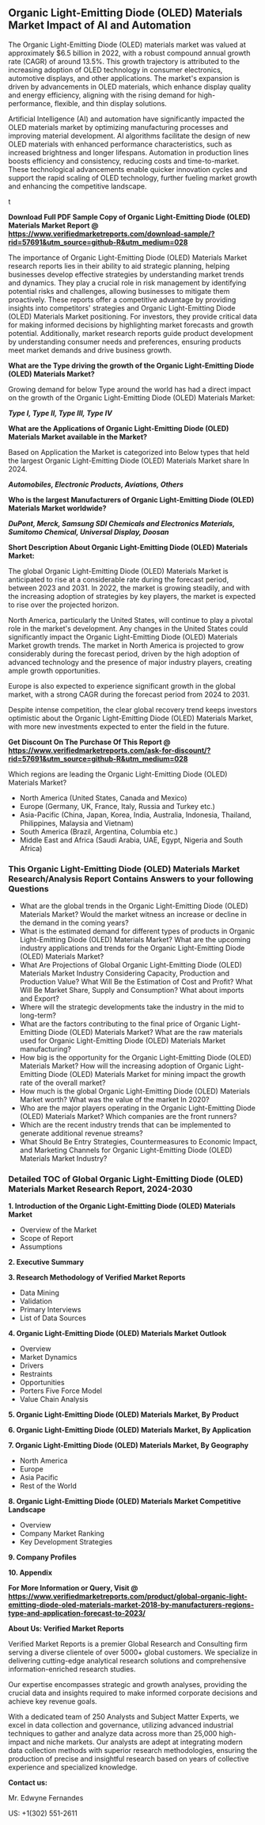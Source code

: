 <h2>Organic Light-Emitting Diode (OLED) Materials Market Impact of AI and Automation</h2><p>The Organic Light-Emitting Diode (OLED) materials market was valued at approximately $6.5 billion in 2022, with a robust compound annual growth rate (CAGR) of around 13.5%. This growth trajectory is attributed to the increasing adoption of OLED technology in consumer electronics, automotive displays, and other applications. The market's expansion is driven by advancements in OLED materials, which enhance display quality and energy efficiency, aligning with the rising demand for high-performance, flexible, and thin display solutions.</p><p>Artificial Intelligence (AI) and automation have significantly impacted the OLED materials market by optimizing manufacturing processes and improving material development. AI algorithms facilitate the design of new OLED materials with enhanced performance characteristics, such as increased brightness and longer lifespans. Automation in production lines boosts efficiency and consistency, reducing costs and time-to-market. These technological advancements enable quicker innovation cycles and support the rapid scaling of OLED technology, further fueling market growth and enhancing the competitive landscape.</p>t</p><p id="" class=""><strong>Download Full PDF Sample Copy of Organic Light-Emitting Diode (OLED) Materials Market Report @ <a href="https://www.verifiedmarketreports.com/download-sample/?rid=57691&utm_source=github-R&utm_medium=028" target="_blank">https://www.verifiedmarketreports.com/download-sample/?rid=57691&utm_source=github-R&utm_medium=028</a></strong></p><p>The importance of&nbsp;Organic Light-Emitting Diode (OLED) Materials Market research reports lies in their ability to aid strategic planning, helping businesses develop effective strategies by understanding market trends and dynamics. They play a crucial role in risk management by identifying potential risks and challenges, allowing businesses to mitigate them proactively. These reports offer a competitive advantage by providing insights into competitors' strategies and Organic Light-Emitting Diode (OLED) Materials Market positioning. For investors, they provide critical data for making informed decisions by highlighting market forecasts and growth potential. Additionally, market research reports guide product development by understanding consumer needs and preferences, ensuring products meet market demands and drive business growth.</p><p><strong>What are the&nbsp;Type driving the growth of the Organic Light-Emitting Diode (OLED) Materials Market?</strong></p><p id="" class="">Growing demand for below Type around the world has had a direct impact on the growth of the Organic Light-Emitting Diode (OLED) Materials Market:</p><em><strong>Type I, Type II, Type III, Type IV</strong></em></p><strong>What are the&nbsp;Applications&nbsp;of Organic Light-Emitting Diode (OLED) Materials Market available in the Market?</strong></p><p id="" class="">Based on Application the Market is categorized into Below types that held the largest Organic Light-Emitting Diode (OLED) Materials Market share In 2024.</p><em><strong>Automobiles, Electronic Products, Aviations, Others</strong></em></p><strong>Who is the largest Manufacturers of Organic Light-Emitting Diode (OLED) Materials Market worldwide?</strong></p><p><em><strong>DuPont, Merck, Samsung SDI Chemicals and Electronics Materials, Sumitomo Chemical, Universal Display, Doosan</strong></em></p><p id="" class=""><strong>Short Description About Organic Light-Emitting Diode (OLED) Materials Market:</strong></p><p>The global Organic Light-Emitting Diode (OLED) Materials Market is anticipated to rise at a considerable rate during the forecast period, between 2023 and 2031. In 2022, the market is growing steadily, and with the increasing adoption of strategies by key players, the market is expected to rise over the projected horizon.</p><p>North America, particularly the United States, will continue to play a pivotal role in the market's development. Any changes in the United States could significantly impact the Organic Light-Emitting Diode (OLED) Materials Market growth trends. The market in North America is projected to grow considerably during the forecast period, driven by the high adoption of advanced technology and the presence of major industry players, creating ample growth opportunities.</p><p>Europe is also expected to experience significant growth in the global market, with a strong CAGR during the forecast period from 2024 to 2031.</p><p>Despite intense competition, the clear global recovery trend keeps investors optimistic about the Organic Light-Emitting Diode (OLED) Materials Market, with more new investments expected to enter the field in the future.</p><p id="" class=""><strong>Get Discount On The Purchase Of This Report @ <a href="https://www.verifiedmarketreports.com/ask-for-discount/?rid=57691&utm_source=github-R&utm_medium=028" target="_blank">https://www.verifiedmarketreports.com/ask-for-discount/?rid=57691&utm_source=github-R&utm_medium=028</a></strong></p>Which regions are leading the Organic Light-Emitting Diode (OLED) Materials Market?</p><ul><li>North America (United States, Canada and Mexico)</li><li>Europe (Germany, UK, France, Italy, Russia and Turkey etc.)</li><li>Asia-Pacific (China, Japan, Korea, India, Australia, Indonesia, Thailand, Philippines, Malaysia and Vietnam)</li><li>South America (Brazil, Argentina, Columbia etc.)</li><li>Middle East and Africa (Saudi Arabia, UAE, Egypt, Nigeria and South Africa)</li></ul><h3 id="" class="">This Organic Light-Emitting Diode (OLED) Materials Market Research/Analysis Report Contains Answers to your following Questions</h3><ul><li>What are the global trends in the Organic Light-Emitting Diode (OLED) Materials Market? Would the market witness an increase or decline in the demand in the coming years?</li><li>What is the estimated demand for different types of products in Organic Light-Emitting Diode (OLED) Materials Market? What are the upcoming industry applications and trends for the Organic Light-Emitting Diode (OLED) Materials Market?</li><li>What Are Projections of Global Organic Light-Emitting Diode (OLED) Materials Market Industry Considering Capacity, Production and Production Value? What Will Be the Estimation of Cost and Profit? What Will Be Market Share, Supply and Consumption? What about imports and Export?</li><li>Where will the strategic developments take the industry in the mid to long-term?</li><li>What are the factors contributing to the final price of Organic Light-Emitting Diode (OLED) Materials Market? What are the raw materials used for Organic Light-Emitting Diode (OLED) Materials Market manufacturing?</li><li>How big is the opportunity for the Organic Light-Emitting Diode (OLED) Materials Market? How will the increasing adoption of Organic Light-Emitting Diode (OLED) Materials Market for mining impact the growth rate of the overall market?</li><li>How much is the global Organic Light-Emitting Diode (OLED) Materials Market worth? What was the value of the market In 2020?</li><li>Who are the major players operating in the Organic Light-Emitting Diode (OLED) Materials Market? Which companies are the front runners?</li><li>Which are the recent industry trends that can be implemented to generate additional revenue streams?</li><li>What Should Be Entry Strategies, Countermeasures to Economic Impact, and Marketing Channels for Organic Light-Emitting Diode (OLED) Materials Market Industry?</li></ul><h3 id="" class="">Detailed TOC of Global Organic Light-Emitting Diode (OLED) Materials Market Research Report, 2024-2030</h3><p id="" class=""><strong>1. Introduction of the Organic Light-Emitting Diode (OLED) Materials Market</strong></p><ul><li>Overview of the Market</li><li>Scope of Report</li><li>Assumptions</li></ul><p id="" class=""><strong>2. Executive Summary</strong></p><p id="" class=""><strong>3. Research Methodology of Verified Market Reports</strong></p><ul><li>Data Mining</li><li>Validation</li><li>Primary Interviews</li><li>List of Data Sources</li></ul><p id="" class=""><strong>4. Organic Light-Emitting Diode (OLED) Materials Market Outlook</strong></p><ul><li>Overview</li><li>Market Dynamics</li><li>Drivers</li><li>Restraints</li><li>Opportunities</li><li>Porters Five Force Model</li><li>Value Chain Analysis</li></ul><p id="" class=""><strong>5. Organic Light-Emitting Diode (OLED) Materials Market, By Product</strong></p><p id="" class=""><strong>6. Organic Light-Emitting Diode (OLED) Materials Market, By Application</strong></p><p id="" class=""><strong>7. Organic Light-Emitting Diode (OLED) Materials Market, By Geography</strong></p><ul><li>North America</li><li>Europe</li><li>Asia Pacific</li><li>Rest of the World</li></ul><p id="" class=""><strong>8. Organic Light-Emitting Diode (OLED) Materials Market Competitive Landscape</strong></p><ul><li>Overview</li><li>Company Market Ranking</li><li>Key Development Strategies</li></ul><p id="" class=""><strong>9. Company Profiles</strong></p><p id="" class=""><strong>10. Appendix</strong></p><p id="" class=""><strong>For More Information or Query, Visit @ <a href="https://www.verifiedmarketreports.com/product/global-organic-light-emitting-diode-oled-materials-market-2018-by-manufacturers-regions-type-and-application-forecast-to-2023/" target="_blank">https://www.verifiedmarketreports.com/product/global-organic-light-emitting-diode-oled-materials-market-2018-by-manufacturers-regions-type-and-application-forecast-to-2023/</a></strong></p><p id="" class=""><strong>About Us: Verified Market Reports</strong></p><p id="" class="">Verified Market Reports is a premier Global Research and Consulting firm serving a diverse clientele of over 5000+ global customers. We specialize in delivering cutting-edge analytical research solutions and comprehensive information-enriched research studies.</p><p id="" class="">Our expertise encompasses strategic and growth analyses, providing the crucial data and insights required to make informed corporate decisions and achieve key revenue goals.</p><p id="" class="">With a dedicated team of 250 Analysts and Subject Matter Experts, we excel in data collection and governance, utilizing advanced industrial techniques to gather and analyze data across more than 25,000 high-impact and niche markets. Our analysts are adept at integrating modern data collection methods with superior research methodologies, ensuring the production of precise and insightful research based on years of collective experience and specialized knowledge.</p><p id="" class=""><strong>Contact us:</strong></p><p id="" class="">Mr. Edwyne Fernandes</p><p id="" class="">US: +1(302) 551-2611</p>